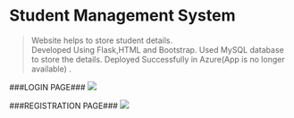 # Student Management System

  >Website helps to store student details.<br/>
  >Developed Using Flask,HTML and Bootstrap.
  >Used MySQL database to store the details.
  >Deployed Successfully in Azure(App is no longer available) .
  
  
  ###LOGIN PAGE###
  ![](img/screensot[75].png)
  <br>
  
  ###REGISTRATION PAGE###
  ![](img/cscreenshot[76].png)
